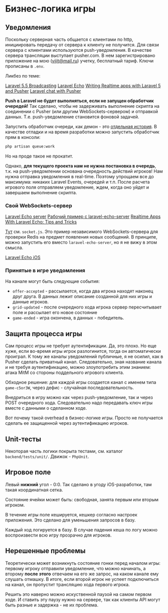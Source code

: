 # Бизнес-логика игры

## Уведомления

Поскольку серверная часть общается с клиентами по http, инициировать передачу от сервера к клиенту не получится. Для связи сервера с клиентами используются push-уведомления. В качестве сервера трансляции выступает pusher.com. В нем зарегистрировано приложение на мою (vijit@mail.ru) учетку, бесплатный тариф. Ключи прописаны в `.env`.

Ликбез по теме:

[Laravel 5.5 Broadcasting](https://laravel.com/docs/5.5/broadcasting)
[Laravel Echo](https://laravel.ru/posts/655)
[Writing Realtime apps with Laravel 5 and Pusher](https://blog.pusher.com/writing-realtime-apps-with-laravel-5-and-pusher/)
[Laravel chat with Pusher](https://blog.pusher.com/how-to-build-a-laravel-chat-app-with-pusher/)

**Push в Laravel не будет выполняться, если не запущен обработчик очередей!** Так сделано, чтобы не задерживать выполнение скрипта на соединении с Pusher (или другим WebSockets-сервером) и отправкой данных. Т.е. push-уведомление становится фоновой задачей.

Запустить обработчик очереди, как демон - это [отдельная история](https://laravel.com/docs/5.5/queues#running-the-queue-worker). В качестве отладки и на время разработки можно запустить обработчик прям в консоли:

```sh
php artisan queue:work
```

Но на проде такое не прокатит.

Однако, **для текущего проекта нам не нужна постановка в очередь**, т.к. на push-уведомлении основана очередность действий игроков! Нам нужна отправка уведомления в real-time. Поэтому упрощаем все до максимума: никаких Laravel Events, очередей и т.п. После расчета игрового поля отправляем уведомление, ждем, когда оно уйдет и завершаем выполнение скрипта.

### Свой WebSockets-сервер

[Laravel Echo server](https://github.com/tlaverdure/laravel-echo-server)
[Рабочий пример с laravel-echo-server](https://github.com/tonimitrevski/laravel-notification-redis-echo)
[Realtime Apps With Laravel Echo: Tips and Tricks](https://komelin.com/articles/realtime-apps-laravel-echo-tips-and-tricks)

[Тут](https://laracasts.com/discuss/channels/laravel/i-am-thoroughly-confused-with-socketio-laravel-echo-redis-and-laravel-echo-server) см. `socket.js`. Это пример независимого WebSockets-сервера для проверки Redis на предмет появления новых сообщений. В принципе, можно запустить его вместо `laravel-echo-server`, но я не вижу в этом смысла.

[Laravel Echo iOS](https://github.com/val-bubbleflat/laravel-echo-ios)

### Принятые в игре уведомления

На канале могут быть следующие события:

- `offer-accepted` - рассылается, когда два игрока находят наконец друг друга. В данных лежит описание созданной для них игры  и данные игроков.
- `grid-updated` - после очередного хода игрока сервер пересчитывает поле и рассылает его новое состояние
- `game-ended` - игра окончена, в данных - победитель.

## Защита процесса игры

Сам процесс игры не требует аутентификации. Да, это плохо. Но еще хуже, если во-время игры игрок разлогинится, тогда он автоматически проиграл. К тому же каналы уведомлений публичные, я не осилил, как в Pusher сделать приватный канал. Следовательно, зная название канала и не требуя аутентификацию, можно злоупотребить этим знанием: атака MitM со стороны поддельного игрового клиента.

Обходное решение: для каждой игры создается канал с именем типа `game-c5or3W`, через дефис - случайная последовательность.

Внедриться в игру можно как через push-уведомление, так и через POST очередного хода. Следовательно надо передавать ключ игры вместе с данными о сделанном ходе.

Вот почему такой overhead в бизнес-логике игры. Просто не получается сделать ее защищенной через аутентификацию игроков.

## Unit-тесты

Некоторая часть логики покрыта тестами, см. каталог `backend/tests/unit/`. Движок - `PhpUnit`.

## Игровое поле

Левый **нижний** угол - 0:0. Так сделано в угоду iOS-разработки, там такая координатная сетка.

Состояние ячейки может быть: свободная, занята первым или вторым игроком.

В течение игры поле кешируется, кешкер согласно настроек приложения. Это сделано для уменьшения запросов в базу.

Каждый ход логируется в базу. В случае падения кеша по логу можно воспроизвести всю игру прозрачно для игроков.

## Нерешенные проблемы

Теоретически может возникнуть состояние гонки перед началом игры: первому игроку отправили уведомление, что можно начинать, а второму **после этого** отвечаем на его же запрос, на каком канале ему слушать отмашку. В итоге, если второй игрок не успеет подключиться на канал, он пропустит трансляцию хода первого игрока.

Решить это наверно можно искуственной паузой на самом первом ходе. И ставить эту паузу нужно на сервере, так как клиенты API могут быть разные и задержка - не их проблема.
